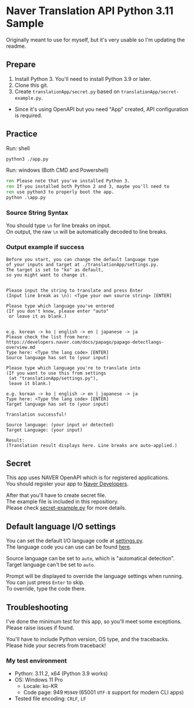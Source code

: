 # Naver Translation API Python 3.11 Sample
Originally meant to use for myself, but it's very usable so I'm updating the readme.

## Prepare
1. Install Python 3. You'll need to install Python 3.9 or later.
2. Clone this git.
3. Create `translationApp/secret.py` based on `translationApp/secret-example.py`.
  - Since it's using OpenAPI but you need "App" created, API configuration is required.

## Practice
Run: shell
```sh
python3 ./app.py
```

Run: windows (Both CMD and Powershell)
```bat
ren Please note that you've installed Python 3.
ren If you installed both Python 2 and 3, maybe you'll need to
ren use python3 to properly boot the app.
python .\app.py
```

### Source String Syntax
You should type `\n` for line breaks on input.  
On output, the raw `\n` will be automatically decoded to line breaks.

### Output example if success
```raw
Before you start, you can change the default language type
of your inputs and target at ./translationApp/settings.py.
The target is set to "ko" as default,
so you might want to change it.


Please input the string to translate and press Enter
(Input line break as \n): <Type your own source string> [ENTER]

Please type which language you've entered
(If you don't know, please enter "auto"
 or leave it as blank.)


e.g. korean -> ko | english -> en | japanese -> ja
Please check the list from here: https://developers.naver.com/docs/papago/papago-detectlangs-overview.md
Type here: <Type the lang code> [ENTER]
Source language has set to (your input)

Please type which language you're to translate into
(If you want to use this from settings
 (at "translationApp/settings.py"),
 leave it blank.)

e.g. korean -> ko | english -> en | japanese -> ja
Type here: <Type the lang code> [ENTER]
Target language has set to (your input)

Translation successful!

Source language: (your input or detected)
Target Language: (your input)

Result:
(Translation result displays here. Line breaks are auto-applied.)
```

## Secret
This app uses NAVER OpenAPI which is for registered applications.  
You should register your app to [Naver Developers](https://developers.naver.com/main/).

After that you'll have to create secret file.  
The example file is included in this repositiory.  
Please check [secret-example.py](./translationApp/secret-example.py) for more details.

## Default language I/O settings
You can set the default I/O language code at [settings.py](./translationApp/settings.py).  
The language code you can use can be found [here](https://developers.naver.com/docs/papago/papago-detectlangs-overview.md).

Source language can be set to `auto`, which is "automatical detection".  
Target language can't be set to `auto`.

Prompt will be displayed to override the language settings when running.  
You can just press `Enter` to skip.  
To override, type the code there.

## Troubleshooting
I've done the minimum test for this app, so you'll meet some exceptions.  
Please raise issues if found.

You'll have to include Python version, OS type, and the tracebacks.  
Please hide your secrets from traceback!

### My test environment
- Python: 3.11.2, x64 (Python 3.9 works)
- OS: Windows 11 Pro
  - Locale: ko-KR
  - Code page: 949 `MS949` (65001 `UTF-8` support for modern CLI apps)
- Tested file encoding: `CRLF`, `LF`
